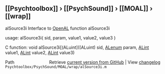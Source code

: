 ## [[Psychtoolbox]] &#8250; [[PsychSound]] &#8250; [[MOAL]] &#8250; [[wrap]]

alSource3i  Interface to [OpenAL](OpenAL) function alSource3i  
  
usage:  alSource3i( sid, param, value1, value2, value3 )  
  
C function:  void alSource3i[(ALuint]((ALuint) sid, [ALenum](ALenum) param, [ALint](ALint) value1, [ALint](ALint) value2, [ALint](ALint) value3)  




<div class="code_header" style="text-align:right;">
  <span style="float:left;">Path&nbsp;&nbsp;</span> <span class="counter">Retrieve <a href=
  "https://raw.github.com/Psychtoolbox-3/Psychtoolbox-3/beta/Psychtoolbox/PsychSound/MOAL/wrap/alSource3i.m">current version from GitHub</a> | View <a href=
  "https://github.com/Psychtoolbox-3/Psychtoolbox-3/commits/beta/Psychtoolbox/PsychSound/MOAL/wrap/alSource3i.m">changelog</a></span>
</div>
<div class="code">
  <code>Psychtoolbox/PsychSound/MOAL/wrap/alSource3i.m</code>
</div>

